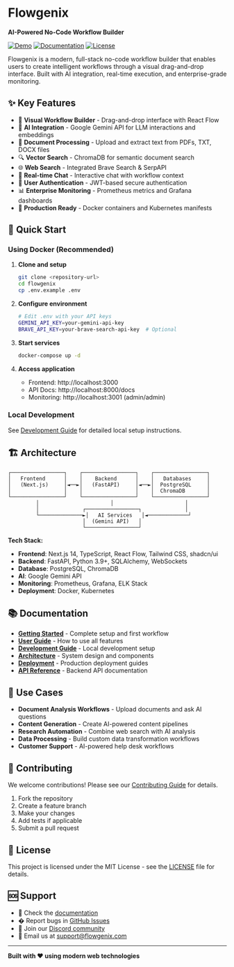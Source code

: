 # Flowgenix

**AI-Powered No-Code Workflow Builder**

[![Demo](https://img.shields.io/badge/Demo-Live-green)](http://localhost:3000)
[![Documentation](https://img.shields.io/badge/Docs-Available-blue)](#documentation)
[![License](https://img.shields.io/badge/License-MIT-yellow)](LICENSE)

Flowgenix is a modern, full-stack no-code workflow builder that enables users to create intelligent workflows through a visual drag-and-drop interface. Built with AI integration, real-time execution, and enterprise-grade monitoring.

## ✨ Key Features

- 🎨 **Visual Workflow Builder** - Drag-and-drop interface with React Flow
- 🤖 **AI Integration** - Google Gemini API for LLM interactions and embeddings
- 📄 **Document Processing** - Upload and extract text from PDFs, TXT, DOCX files
- 🔍 **Vector Search** - ChromaDB for semantic document search
- 🌐 **Web Search** - Integrated Brave Search & SerpAPI
- 💬 **Real-time Chat** - Interactive chat with workflow context
- 🔐 **User Authentication** - JWT-based secure authentication
- 📊 **Enterprise Monitoring** - Prometheus metrics and Grafana dashboards
- 🚀 **Production Ready** - Docker containers and Kubernetes manifests

## 🚀 Quick Start

### Using Docker (Recommended)

1. **Clone and setup**
   ```bash
   git clone <repository-url>
   cd flowgenix
   cp .env.example .env
   ```

2. **Configure environment**
   ```bash
   # Edit .env with your API keys
   GEMINI_API_KEY=your-gemini-api-key
   BRAVE_API_KEY=your-brave-search-api-key  # Optional
   ```

3. **Start services**
   ```bash
   docker-compose up -d
   ```

4. **Access application**
   - Frontend: http://localhost:3000
   - API Docs: http://localhost:8000/docs
   - Monitoring: http://localhost:3001 (admin/admin)

### Local Development

See [Development Guide](docs/development/setup.md) for detailed local setup instructions.

## 🏗️ Architecture

```
┌─────────────────┐    ┌─────────────────┐    ┌─────────────────┐
│   Frontend      │    │    Backend      │    │   Databases     │
│   (Next.js)     │◄──►│   (FastAPI)     │◄──►│  PostgreSQL     │
│                 │    │                 │    │  ChromaDB       │
└─────────────────┘    └─────────────────┘    └─────────────────┘
         │                       │                       │
         │              ┌─────────────────┐              │
         └──────────────►│   AI Services   │◄─────────────┘
                        │  (Gemini API)   │
                        └─────────────────┘
```

**Tech Stack:**
- **Frontend**: Next.js 14, TypeScript, React Flow, Tailwind CSS, shadcn/ui
- **Backend**: FastAPI, Python 3.9+, SQLAlchemy, WebSockets
- **Database**: PostgreSQL, ChromaDB
- **AI**: Google Gemini API
- **Monitoring**: Prometheus, Grafana, ELK Stack
- **Deployment**: Docker, Kubernetes

## 📚 Documentation

- **[Getting Started](docs/guides/getting-started.md)** - Complete setup and first workflow
- **[User Guide](docs/guides/user-guide.md)** - How to use all features
- **[Development Guide](docs/development/setup.md)** - Local development setup
- **[Architecture](docs/guides/architecture.md)** - System design and components
- **[Deployment](docs/deployment/docker.md)** - Production deployment guides
- **[API Reference](docs/guides/api-reference.md)** - Backend API documentation

## 🎯 Use Cases

- **Document Analysis Workflows** - Upload documents and ask AI questions
- **Content Generation** - Create AI-powered content pipelines
- **Research Automation** - Combine web search with AI analysis
- **Data Processing** - Build custom data transformation workflows
- **Customer Support** - AI-powered help desk workflows

## 🤝 Contributing

We welcome contributions! Please see our [Contributing Guide](docs/development/contributing.md) for details.

1. Fork the repository
2. Create a feature branch
3. Make your changes
4. Add tests if applicable
5. Submit a pull request

## 📄 License

This project is licensed under the MIT License - see the [LICENSE](LICENSE) file for details.

## 🆘 Support

- 📖 Check the [documentation](docs/)
- � Report bugs in [GitHub Issues](https://github.com/your-repo/flowgenix/issues)
- 💬 Join our [Discord community](https://discord.gg/flowgenix)
- 📧 Email us at support@flowgenix.com

---

**Built with ❤️ using modern web technologies**
